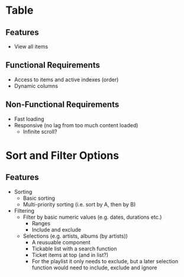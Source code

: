 # Table

## Features

- View all items

## Functional Requirements

- Access to items and active indexes (order)
- Dynamic columns

## Non-Functional Requirements

- Fast loading
- Responsive (no lag from too much content loaded)
    - Infinite scroll?

# Sort and Filter Options

## Features

- Sorting
    - Basic sorting
    - Multi-priority sorting (i.e. sort by A, then by B)
- Filtering
    - Filter by basic numeric values (e.g. dates, durations etc.)
        - Ranges
        - Include and exclude
    - Selections (e.g. artists, albums (by artists))
        - A reusuable component
        - Tickable list with a search function
        - Ticket items at top (and in list?)
        - For the playlist it only needs to exclude, but a later selection function would need to include, exclude and ignore
